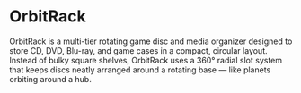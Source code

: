 # OrbitRack
OrbitRack is a multi-tier rotating game disc and media organizer designed to store CD, DVD, Blu-ray, and game cases in a compact, circular layout. Instead of bulky square shelves, OrbitRack uses a 360° radial slot system that keeps discs neatly arranged around a rotating base — like planets orbiting around a hub.
